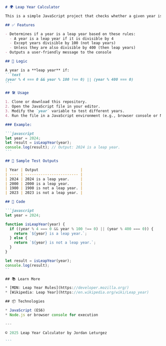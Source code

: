 ````markdown
# 🌍 Leap Year Calculator

This is a simple JavaScript project that checks whether a given year is a leap year or not. A leap year occurs every 4 years, with a few exceptions based on century rules.

## ✅ Features

- Determines if a year is a leap year based on these rules:
  - A year is a leap year if it is divisible by 4
  - Except years divisible by 100 (not leap years)
  - Unless they are also divisible by 400 (then leap years)
- Outputs a user-friendly message to the console

## 🧠 Logic

A year is a **leap year** if:
```text
(year % 4 === 0 && year % 100 !== 0) || (year % 400 === 0)
```

## 🛠️ Usage

1. Clone or download this repository.
2. Open the JavaScript file in your editor.
3. Modify the `year` variable to test different years.
4. Run the file in a JavaScript environment (e.g., browser console or Node.js).

### Example:

```javascript
let year = 2024;
let result = isLeapYear(year);
console.log(result); // Output: 2024 is a leap year.
```

## 🧪 Sample Test Outputs

| Year | Output                   |
| ---- | ------------------------ |
| 2024 | 2024 is a leap year.     |
| 2000 | 2000 is a leap year.     |
| 1900 | 1900 is not a leap year. |
| 2023 | 2023 is not a leap year. |

## 📄 Code

```javascript
let year = 2024;

function isLeapYear(year) {
  if ((year % 4 === 0 && year % 100 !== 0) || (year % 400 === 0)) {
    return `${year} is a leap year.`;
  } else {
    return `${year} is not a leap year.`;
  }
}

let result = isLeapYear(year);
console.log(result);
``

## 📚 Learn More

* [MDN: Leap Year Rules](https://developer.mozilla.org/)
* [Wikipedia: Leap Year](https://en.wikipedia.org/wiki/Leap_year)

## 📦 Technologies

* JavaScript (ES6)
* Node.js or browser console for execution

---

© 2025 Leap Year Calculator by Jordan Leturgez

```
